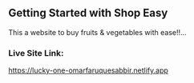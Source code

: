 ## Getting Started with Shop Easy

This a website to buy fruits & vegetables with ease!!...

### Live Site Link: 

https://lucky-one-omarfaruquesabbir.netlify.app


